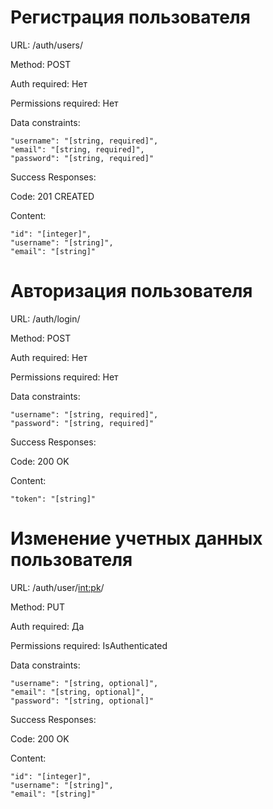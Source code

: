 # Регистрация пользователя
URL: /auth/users/

Method: POST

Auth required: Нет

Permissions required: Нет

Data constraints:


    "username": "[string, required]",
    "email": "[string, required]",
    "password": "[string, required]"


Success Responses:

Code: 201 CREATED

Content:


    "id": "[integer]",
    "username": "[string]",
    "email": "[string]"


# Авторизация пользователя

URL: /auth/login/

Method: POST

Auth required: Нет

Permissions required: Нет

Data constraints:


    "username": "[string, required]",
    "password": "[string, required]"


Success Responses:

Code: 200 OK

Content:


    "token": "[string]"


# Изменение учетных данных пользователя

URL: /auth/user/<int:pk>/

Method: PUT

Auth required: Да

Permissions required: IsAuthenticated

Data constraints:


    "username": "[string, optional]",
    "email": "[string, optional]",
    "password": "[string, optional]"


Success Responses:

Code: 200 OK

Content:


    "id": "[integer]",
    "username": "[string]",
    "email": "[string]"